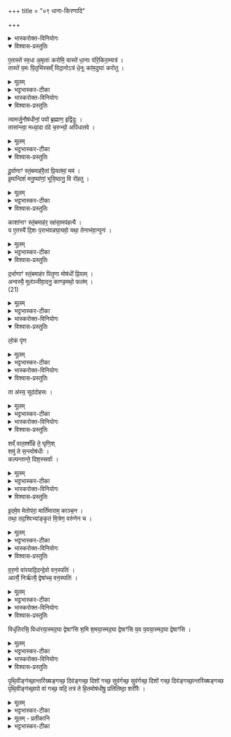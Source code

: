 +++
title = "०९ धाना-किरणादि"

+++

<details><summary>भास्करोक्त-विनियोगः</summary>

1अतिलाभिर् धानाभिस् त्रिः प्रसव्यं परिकिरति - एतास्त इति ॥ 
</details>

<details open><summary>विश्वास-प्रस्तुतिः</summary>

ए॒तास्ते॑ स्व॒धा अ॒मृताः॑ करोमि॒ यास्ते॑ धा॒नाः प॑रि॒किरा॒म्यत्र॑ ।  
तास्ते॑ य॒मः पि॒तृभि॑स्सव्ँ विदा॒नोऽत्र॑ धे॒नूः का॑म॒दुघाः॑ करोतु । 
</details>

<details><summary>मूलम्</summary>

ए॒तास्ते॑ स्व॒धा अ॒मृताः॑ करोमि॒ यास्ते॑ धा॒नाः प॑रि॒किरा॒म्यत्र॑ ।  
तास्ते॑ य॒मः पि॒तृभि॑स्सव्ँ विदा॒नोऽत्र॑ धे॒नूः का॑म॒दुघाः॑ करोतु । 
</details>
 
<details><summary>भट्टभास्कर-टीका</summary>

अत्र स्थाने या धानास् ते त्वदर्थं परिकिरामि ता धानास् ते तुभ्यम् अमृता अविनाशिनीः करोमि ता धानास् ते यमः कामदुधा धेनूः करोतु पितृभिः संविदान ऐकमत्यं कुर्वन् अत्र कर्मणि ।।  
</details>

<details><summary>भास्करोक्त-विनियोगः</summary>

2ओषधिस्तम्बान् प्रतिदिशम् अनन्वीक्षमाणः  
प्रसव्यमुपदधाति,  
तेषां मन्त्रलिङ्गेन द्रव्यनियमः - त्वामर्जुनेति ॥ इतःपरा अनुष्टुभः ।  
</details>

<details open><summary>विश्वास-प्रस्तुतिः</summary>

त्वामर्जु॒नौष॑धीनां॒ पयो॑ ब्र॒ह्माण॒ इद्वि॑दुः ।  
तासा॑न्त्वा॒ मध्या॒दा द॑दे च॒रुभ्यो॒ अपि॑धातवे ।  
</details>

<details><summary>मूलम्</summary>

त्वामर्जु॒नौष॑धीनां॒ पयो॑ ब्र॒ह्माण॒ इद्वि॑दुः ।  
तासा॑न्त्वा॒ मध्या॒दा द॑दे च॒रुभ्यो॒ अपि॑धातवे ।  
</details>

<details><summary>भट्टभास्कर-टीका</summary>

'सर्वं च तृणमर्जुनम्' इति नैघण्टुकाः । इह तु दूर्वादिसाहचर्यात् तादृश एवौषधिविशेषः श्वेतदूर्वाख्यः । हे अर्जुन ! स्तम्ब ! त्वाम् ओषधीनां ब्रीह्यादीनां मध्ये पयः क्षीरं विदुस् तद्रसत्वात् । ब्रह्माणः ब्राह्मणाः । इच्छब्दोऽवधारणे । साक्षात्पय एव विदुः । अतस् तासाम् ओषधीनां मध्यात् त्वामाददे चरुभ्यश् चरूणाम् अपिधातवे उपहितांश्चरूनपिधातुम् ॥  
</details>


<details open><summary>विश्वास-प्रस्तुतिः</summary>

दू॒र्वाणाꣳ॑ स्तं॒बमाह॑रै॒तां प्रि॒यत॑मां॒ मम॑ ।  
इ॒मान्दिशं॑ मनु॒ष्या॑णां॒ भूयि॒ष्ठानु॒ वि रो॑हतु ।  
</details>

<details><summary>मूलम्</summary>

दू॒र्वाणाꣳ॑ स्तं॒बमाह॑रै॒तां प्रि॒यत॑मां॒ मम॑ ।  
इ॒मान्दिशं॑ मनु॒ष्या॑णां॒ भूयि॒ष्ठानु॒ वि रो॑हतु ।  
</details>

<details><summary>भट्टभास्कर-टीका</summary>

3दूर्वाणामिति ॥ अन्तरात्मनः शरीरात्मानं प्रति प्रैषः । हे मदीयशरीरात्मन् ! एतां मम प्रियतमाम् । लिङ्गव्यत्ययः । पितृकृत्ये उपयुज्यमानत्वान् मम प्रियतमं दूर्वाणां स्तम्बम् आहर स चाहतो मयोपहृतस्सन् मनुष्याणामुपजीवनाय भूयिष्टा । लिङ्गव्यत्ययः । भूयिष्ठो बहुशाखो भूत्वा । इमां क्रमप्राप्तामुत्तरां दिशम् अनुविरोहतु । ओषधिरूपापेक्षया सर्वत्र स्त्रीलिङ्गनिर्देशः ।।  
</details>

<details open><summary>विश्वास-प्रस्तुतिः</summary>

काशा॑नाꣳ स्तं॒बमाह॑र॒ रक्ष॑सा॒मप॑हत्यै ।  
य ए॒तस्यै॑ दि॒शः प॒राभ॑वन्नघा॒यवो॒ यथा॒ तेनाभ॑वा॒न्पुनः॑ ।  
</details>

<details><summary>मूलम्</summary>

काशा॑नाꣳ स्तं॒बमाह॑र॒ रक्ष॑सा॒मप॑हत्यै ।  
य ए॒तस्यै॑ दि॒शः प॒राभ॑वन्नघा॒यवो॒ यथा॒ तेनाभ॑वा॒न्पुनः॑ ।  
</details>

<details><summary>भट्टभास्कर-टीका</summary>

4काशानामिति ॥ पूर्ववत् प्रैषः । काशानां स्तम्बमाहर । किमर्थं? रक्षसाम् अपहत्यै अपघाताय । ये राक्षसा अघायवः परेषामनर्थमिच्छन्त एतस्यै एतस्या दिशः प्रतीच्याः पराभवन् पराभूता भवन्ति । उपधानक्रममाहात्म्यात् ते यथा पुनः नाभवान् । पञ्चमो लकारः ॥  
</details>

<details open><summary>विश्वास-प्रस्तुतिः</summary>

द॒र्भाणाꣳ॑ स्तं॒बमाह॑र पितृ॒णा मोष॑धीं प्रि॒याम् ।  
अन्वस्यै॒ मूल॑ञ्जीवा॒दनु॒ काण्ड॒मथो॒ फल॑म् ।  
(21)  
</details>

<details><summary>मूलम्</summary>

द॒र्भाणाꣳ॑ स्तं॒बमाह॑र पितृ॒णा मोष॑धीं प्रि॒याम् ।  
अन्वस्यै॒ मूल॑ञ्जीवा॒दनु॒ काण्ड॒मथो॒ फल॑म् ।  
(21)  
</details>

<details><summary>भट्टभास्कर-टीका</summary>

5अयं प्रेतः काण्डं शाखाया अधस्तात्प्रदेशम् अनुजीवाद् अथो अपिच फलमप्यनुजीवात् ॥  
</details>

<details><summary>भास्करोक्त-विनियोगः</summary>

6लोकं पृणा उपदधाति - लोकं पृणेति ॥ 
</details>


<details open><summary>विश्वास-प्रस्तुतिः</summary>

लो॒कं पृ॑ण  
</details>

<details><summary>मूलम्</summary>

लो॒कं पृ॑ण  
</details>

<details><summary>भट्टभास्कर-टीका</summary>

पृणतिः पूरणकर्मा । लोकोऽवकाशः स च छिद्रस्य पृथगभिधानात् तद्व्यतिरिक्तः । अस्यां चितौ दृश्यमानं लोकं पृण पूरय । द्वयोरिष्टकयोरन्तरं छिद्रं तदपि पृण पूरय । अथो अपि च हे इष्टके! त्वं शिवा भूत्वा सीद । इन्द्राग्नी बृहस्पतिश्चेत्येते च देवा अस्मिन् योनौ त्वाम् असीषदन् । लोडर्थे लङ् । सादयन्तु ॥  
</details>

<details><summary>भास्करोक्त-विनियोगः</summary>

7पुरीषेण अनुविकिरन्ति – ता अस्येति ॥  
'इमा मे अग्न इष्टका धेनवसन्त्वित्याह धेनूरेवैनाः कुरुते ता एनं कामदुधा अमुत्रामुष्मिन् लोक उपतिष्ठन्ते' इति ब्राह्मणम् ।  
</details>

<details open><summary>विश्वास-प्रस्तुतिः</summary>

ता अ॑स्य॒ सूद॑दोहसः ।  
</details>

<details><summary>मूलम्</summary>

ता अ॑स्य॒ सूद॑दोहसः ।  
</details>

<details><summary>भट्टभास्कर-टीका</summary>

ता इष्टका अस्य यजमानस्य सूददोहसः क्षीरलक्षणम् अस्य दोग्ध्र्यः । पृश्नयः स्वल्पशरीरा गावः 'तेषां पृश्निधर्मधुगासीत्' इति दर्शनात् । ता इष्टका एवम्भूताः पृश्नयो भूत्वा अस्य सोमं श्रीणन्ति श्रयणीयक्षीरादिना संस्कुर्वन्ति क्व? जन्मन् देवानां विशः बिडन्नं देवानामनस्य जन्मभूमौ यज्ञे दिवः स्वर्गस्य आरोचने प्रकाशके त्रिषु सवनेषु ।।  
</details>

<details><summary>भास्करोक्त-विनियोगः</summary>

8उदपात्रेण उदुम्बरशाखयाऽवोक्षति - शं वात इति ॥ 
</details>


<details open><summary>विश्वास-प्रस्तुतिः</summary>

शव्ँ वात॒श्शँहि ते॒ घृणि॒श्  
शमु॑ ते स॒न्त्वोष॑धीः ।  
कल्पन्तान्ते॒ दिश॒स्सर्वाः॑ ।
</details>

<details><summary>मूलम्</summary>

शव्ँ वात॒श्शँहि ते॒ घृणि॒श्शमु॑ ते स॒न्त्वोष॑धीः ।  
कल्पन्तान्ते॒ दिश॒स्सर्वाः॑ ।
</details>

<details><summary>भट्टभास्कर-टीका</summary>

गताः । ते तुभ्यं सर्वा दिशः कल्पन्ताम् ॥
</details>

<details><summary>भास्करोक्त-विनियोगः</summary>

9चितमग्निमुपतिष्ठते - इदमेवेति ॥ 
</details>
  

<details open><summary>विश्वास-प्रस्तुतिः</summary>

इ॒दमे॒व मेतोप॑रा॒ मार्ति॑माराम॒ काञ्च॒न ।  
तथा॒ तद॒श्विभ्या॑ङ्कृ॒तं मि॒त्रेण॒ वरु॑णेन च ।  
</details>

<details><summary>मूलम्</summary>

इ॒दमे॒व मेतोप॑रा॒ मार्ति॑माराम॒ काञ्च॒न ।  
तथा॒ तद॒श्विभ्या॑ङ्कृ॒तं मि॒त्रेण॒ वरु॑णेन च ।  
</details>

<details><summary>भट्टभास्कर-टीका</summary>

इदमेव अस्माकं यदिदानीमनुभूयते पित्रादिमरणकृतम् इतो व्यसनाद् अपरां काञ्चन आर्तिं माऽऽराम । आर्तेर् लङि रूपम् । मा प्राप्नुम । तथैव च तदश्विभ्यां मित्रेण वरुणेन कृतम् अस्तु यथा पुनरन्यामार्तिं माऽऽराम इति ॥  
</details>

<details><summary>भास्करोक्त-विनियोगः</summary>

10वारणशाखां पुरस्तान् निदधाति - वरण इव वरणो वृक्षविशेषः । 
</details>

<details open><summary>विश्वास-प्रस्तुतिः</summary>

व॒र॒णो वा॑रयादि॒दन्दे॒वो वन॒स्पतिः॑ ।  
आर्त्यै॒ निर्ऋ॑त्यै॒ द्वेषा॑च्च॒ वन॒स्पतिः॑ ।  
</details>

<details><summary>मूलम्</summary>

व॒र॒णो वा॑रयादि॒दन्दे॒वो वन॒स्पतिः॑ ।  
आर्त्यै॒ निर्ऋ॑त्यै॒ द्वेषा॑च्च॒ वन॒स्पतिः॑ ।  
</details>

<details><summary>भट्टभास्कर-टीका</summary>

स इदं स्थानं वारयाद् वारयतु रक्षतु । देवो दीप्तिमान् वनस्पतिर् वनस्य पाता । कुतो रक्षत्व् आर्त्यै आर्त्या दुःखान् निर्ऋत्यै निर्ऋत्याः कृच्छ्रापत्तेः । द्वेषाच शत्रोर् वनस्पतिः । जातिशब्दोऽयम् । 'फली वनस्पतिर्ज्ञेयः' इति; पूर्वस्तु यौगिक इत्यपौनरुक्त्यम् ॥  
</details>

<details><summary>भास्करोक्त-विनियोगः</summary>

11लोष्टमुत्तरतो निदधाति - विधृतिरित ॥ 
</details>

<details open><summary>विश्वास-प्रस्तुतिः</summary>

विधृ॑तिरसि॒ विधा॑रया॒स्मद॒घा द्वेषाꣳ॑सि श॒मि श॒मया॒स्मद॒घा द्वेषाꣳ॑सि य॒व य॒वया॒स्मद॒घा द्वेषाꣳ॑सि ।  
</details>

<details><summary>मूलम्</summary>

विधृ॑तिरसि॒ विधा॑रया॒स्मद॒घा द्वेषाꣳ॑सि श॒मि श॒मया॒स्मद॒घा द्वेषाꣳ॑सि य॒व य॒वया॒स्मद॒घा द्वेषाꣳ॑सि ।  
</details>

<details><summary>भट्टभास्कर-टीका</summary>

हे लोष्ट ! त्वं विधृतिरसि विधारणस्य कर्ताऽसि स त्वम् अस्मद् अस्मत्तः ॥ शमीशाखां पश्चात् - शमि शमय ॥ यवं दक्षिणतः - यवेति गतम् ॥  
</details>

<details><summary>भास्करोक्त-विनियोगः</summary>

12अथैनं चितमग्निमुपतिष्ठते - पृथिवीं गच्छेति ॥ 
</details>

<details open><summary>विश्वास-प्रस्तुतिः</summary>

पृ॒थि॒वीङ्ग॑च्छा॒न्तरि॑ख्षङ्गच्छ॒ दिव॑ङ्गच्छ॒ दिशो॑ गच्छ॒ सुव॑र्गच्छ॒ सुव॑र्गच्छ॒ दिशो॑ गच्छ॒ दिव॑ङ्गच्छा॒न्तरि॑ख्षङ्गच्छ पृथि॒वीङ्ग॑च्छा॒पो वा॑ गच्छ॒ यदि॒ तत्र॑ ते हि॒तमोष॑धीषु॒ प्रति॑तिष्ठा॒ शरी॑रैः ।  
</details>

<details><summary>मूलम्</summary>

पृ॒थि॒वीङ्ग॑च्छा॒न्तरि॑ख्षङ्गच्छ॒ दिव॑ङ्गच्छ॒ दिशो॑ गच्छ॒ सुव॑र्गच्छ॒ सुव॑र्गच्छ॒ दिशो॑ गच्छ॒ दिव॑ङ्गच्छा॒न्तरि॑ख्षङ्गच्छ पृथि॒वीङ्ग॑च्छा॒पो वा॑ गच्छ॒ यदि॒ तत्र॑ ते हि॒तमोष॑धीषु॒ प्रति॑तिष्ठा॒ शरी॑रैः ।  
</details>

<details><summary>भट्टभास्कर-टीका</summary>

निगदसिद्धम् ॥  
</details>


<details><summary>मूलम् - प्रतीकानि</summary>

अश्म॑न्वती रेवती॒र्  
यद् वै दे॒वस्य॑ सवि॒तुः प॒वित्र॒य्ँ  
या रा॒ष्ट्रात् प॒न्नाद्  
उद्व॒यन् तम॑स॒स्परि॑  
धा॒ता पु॑नातु ॥ (22)
</details>

<details><summary>भट्टभास्कर-टीका</summary>

13-17जघनेन चिति कर्षादि समानमास्नानात् । अश्मन्वतीरित्यादयः पञ्च गताः ॥  
इत्यारण्यके चतुर्थे नवमोऽनुवाकः ॥
</details>

